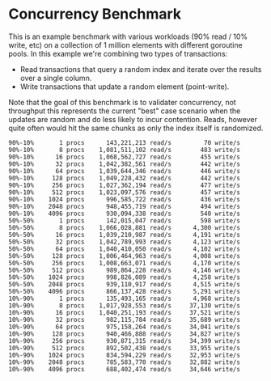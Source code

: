# Concurrency Benchmark

This is an example benchmark with various workloads (90% read / 10% write, etc) on a collection of 1 million elements with different goroutine pools. In this example we're combining two types of transactions:
 * Read transactions that query a random index and iterate over the results over a single column.
 * Write transactions that update a random element (point-write).

Note that the goal of this benchmark is to validater concurrency, not throughput this represents the current "best" case scenario when the updates are random and do less likely to incur contention. Reads, however quite often would hit the same chunks as only the index itself is randomized.

```
90%-10%       1 procs      143,221,213 read/s         70 write/s
90%-10%       8 procs    1,081,511,102 read/s        483 write/s
90%-10%      16 procs    1,068,562,727 read/s        455 write/s
90%-10%      32 procs    1,042,382,561 read/s        442 write/s
90%-10%      64 procs    1,039,644,346 read/s        446 write/s
90%-10%     128 procs    1,049,228,432 read/s        442 write/s
90%-10%     256 procs    1,027,362,194 read/s        477 write/s
90%-10%     512 procs    1,023,097,576 read/s        457 write/s
90%-10%    1024 procs      996,585,722 read/s        436 write/s
90%-10%    2048 procs      948,455,719 read/s        494 write/s
90%-10%    4096 procs      930,094,338 read/s        540 write/s
50%-50%       1 procs      142,015,047 read/s        598 write/s
50%-50%       8 procs    1,066,028,881 read/s      4,300 write/s
50%-50%      16 procs    1,039,210,987 read/s      4,191 write/s
50%-50%      32 procs    1,042,789,993 read/s      4,123 write/s
50%-50%      64 procs    1,040,410,050 read/s      4,102 write/s
50%-50%     128 procs    1,006,464,963 read/s      4,008 write/s
50%-50%     256 procs    1,008,663,071 read/s      4,170 write/s
50%-50%     512 procs      989,864,228 read/s      4,146 write/s
50%-50%    1024 procs      998,826,089 read/s      4,258 write/s
50%-50%    2048 procs      939,110,917 read/s      4,515 write/s
50%-50%    4096 procs      866,137,428 read/s      5,291 write/s
10%-90%       1 procs      135,493,165 read/s      4,968 write/s
10%-90%       8 procs    1,017,928,553 read/s     37,130 write/s
10%-90%      16 procs    1,040,251,193 read/s     37,521 write/s
10%-90%      32 procs      982,115,784 read/s     35,689 write/s
10%-90%      64 procs      975,158,264 read/s     34,041 write/s
10%-90%     128 procs      940,466,888 read/s     34,827 write/s
10%-90%     256 procs      930,871,315 read/s     34,399 write/s
10%-90%     512 procs      892,502,438 read/s     33,955 write/s
10%-90%    1024 procs      834,594,229 read/s     32,953 write/s
10%-90%    2048 procs      785,583,770 read/s     32,882 write/s
10%-90%    4096 procs      688,402,474 read/s     34,646 write/s
```